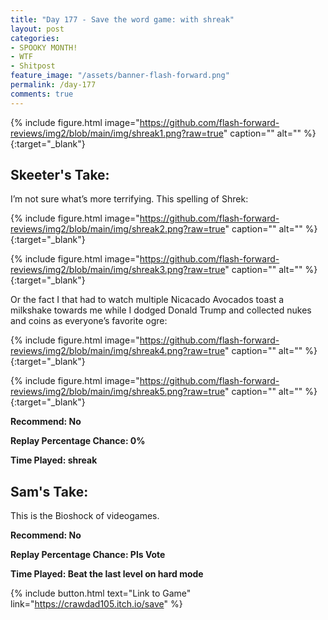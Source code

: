 ```yaml
---
title: "Day 177 - Save the word game: with shreak"
layout: post
categories:
- SPOOKY MONTH!
- WTF
- Shitpost
feature_image: "/assets/banner-flash-forward.png"
permalink: /day-177
comments: true
---
```


{% include figure.html image="https://github.com/flash-forward-reviews/img2/blob/main/img/shreak1.png?raw=true" caption="" alt="" %}{:target="_blank"}

## Skeeter's Take:

I’m not sure what’s more terrifying. This spelling of Shrek:

{% include figure.html image="https://github.com/flash-forward-reviews/img2/blob/main/img/shreak2.png?raw=true" caption="" alt="" %}{:target="_blank"}

{% include figure.html image="https://github.com/flash-forward-reviews/img2/blob/main/img/shreak3.png?raw=true" caption="" alt="" %}{:target="_blank"}

Or the fact I that had to watch multiple Nicacado Avocados toast a milkshake towards me while I dodged Donald Trump and collected nukes and coins as everyone’s favorite ogre: 

{% include figure.html image="https://github.com/flash-forward-reviews/img2/blob/main/img/shreak4.png?raw=true" caption="" alt="" %}{:target="_blank"}

{% include figure.html image="https://github.com/flash-forward-reviews/img2/blob/main/img/shreak5.png?raw=true" caption="" alt="" %}{:target="_blank"}

**Recommend: No**

**Replay Percentage Chance: 0%**

**Time Played: shreak** 

## Sam's Take:

This is the Bioshock of videogames.

**Recommend: No** 

**Replay Percentage Chance: Pls Vote**

**Time Played: Beat the last level on hard mode**

{% include button.html text="Link to Game" link="https://crawdad105.itch.io/save" %}